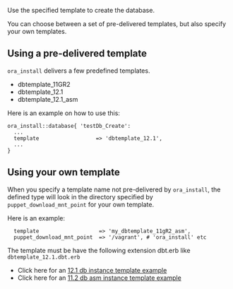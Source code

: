 Use the specified template to create the database.

You can choose between a set of pre-delivered templates, but also specify your own templates.

## Using a pre-delivered template

`ora_install` delivers a few predefined templates.
- dbtemplate_11GR2
- dbtemplate_12.1
- dbtemplate_12.1_asm

Here is an example on how to use this:

```puppet
ora_install::database{ 'testDb_Create':
  ...
  template                  => 'dbtemplate_12.1',
  ...
}
```

## Using your own template

When you specify a template name not pre-delivered by `ora_install`, the defined type will look in the directory specified by `puppet_download_mnt_point` for your own template.

Here is an example:

```puppet
  template                   => 'my_dbtemplate_11gR2_asm',
  puppet_download_mnt_point  => '/vagrant', # 'ora_install' etc
```

The template must be have the following extension dbt.erb like `dbtemplate_12.1.dbt.erb`

- Click here for an [12.1 db instance template example](https://github.com/enterprisemodules/ora_install/blob/master/templates/dbtemplate_12.1.dbt.erb)
- Click here for an [11.2 db asm instance template example](https://github.com/enterprisemodules/ora_install/blob/master/templates/dbtemplate_11gR2_asm.dbt.erb)
